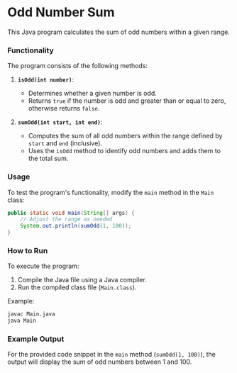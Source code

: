 
# Odd Number Sum

This Java program calculates the sum of odd numbers within a given range.

### Functionality

The program consists of the following methods:

1. **`isOdd(int number)`**:
    - Determines whether a given number is odd.
    - Returns `true` if the number is odd and greater than or equal to zero, otherwise returns `false`.

2. **`sumOdd(int start, int end)`**:
    - Computes the sum of all odd numbers within the range defined by `start` and `end` (inclusive).
    - Uses the `isOdd` method to identify odd numbers and adds them to the total sum.

### Usage

To test the program's functionality, modify the `main` method in the `Main` class:
```java
public static void main(String[] args) {
    // Adjust the range as needed
    System.out.println(sumOdd(1, 100));
}
```

### How to Run

To execute the program:

1. Compile the Java file using a Java compiler.
2. Run the compiled class file (`Main.class`).

Example:
```bash
javac Main.java
java Main
```

### Example Output

For the provided code snippet in the `main` method (`sumOdd(1, 100)`), the output will display the sum of odd numbers between 1 and 100.